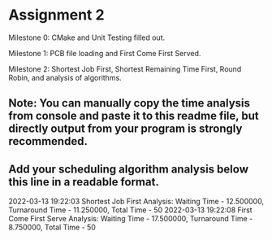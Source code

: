 # Assignment 2

Milestone 0: CMake and Unit Testing filled out. 

Milestone 1: PCB file loading and First Come First Served. 

Milestone 2: Shortest Job First, Shortest Remaining Time First, Round Robin, and analysis of algorithms. 

Note: 
You can manually copy the time analysis from console and paste it to this readme file, but directly output from your program is strongly recommended.     
---------------------------------------------------------------------------
Add your scheduling algorithm analysis below this line in a readable format. 
---------------------------------------------------------------------------

2022-03-13 19:22:03
	Shortest Job First Analysis:
	Waiting Time - 12.500000, Turnaround Time - 11.250000, Total Time - 50
2022-03-13 19:22:08
	First Come First Serve Analysis:
	Waiting Time - 17.500000, Turnaround Time - 8.750000, Total Time - 50
